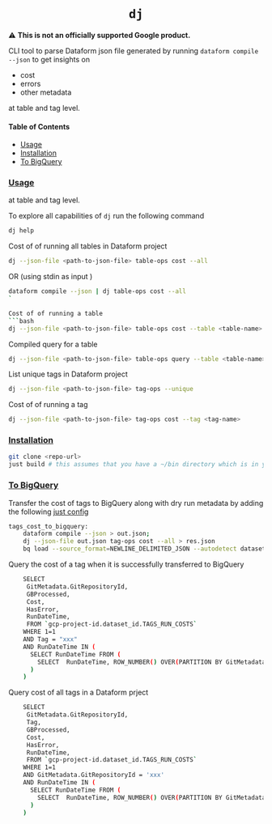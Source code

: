 <h1 align=center><code>dj</code></h1>

⚠️ **This is not an officially supported Google product.**

CLI tool to parse Dataform json file generated by running <code>dataform compile --json</code> to get insights on
* cost
* errors
* other metadata

at table and tag level.

#### Table of Contents
- [Usage](#usage)
- [Installation](#installation)
- [To BigQuery](#to-bigquery)



### [Usage](#usage)


at table and tag level.

To explore all capabilities of `dj` run the following command

```bash
dj help
```

Cost of of running all tables in Dataform project

```bash
dj --json-file <path-to-json-file> table-ops cost --all
```
OR (using stdin as input )

```bash
dataform compile --json | dj table-ops cost --all
`

Cost of of running a table
```bash
dj --json-file <path-to-json-file> table-ops cost --table <table-name>
```

Compiled query for a table

```bash
dj --json-file <path-to-json-file> table-ops query --table <table-name>
```

List unique tags in Dataform project
```bash
dj --json-file <path-to-json-file> tag-ops --unique
```

Cost of of running a tag
```bash
dj --json-file <path-to-json-file> tag-ops cost --tag <tag-name>
```

### [Installation](#installation)

```bash
git clone <repo-url>
just build # this assumes that you have a ~/bin directory which is in your PATH and just cli is installed
```

### [To BigQuery](#to-bigquery)

Transfer the cost of tags to BigQuery along with dry run metadata by adding the following [just config](https://github.com/casey/just)

```bash
tags_cost_to_bigquery:
    dataform compile --json > out.json;
    dj --json-file out.json tag-ops cost --all > res.json
    bq load --source_format=NEWLINE_DELIMITED_JSON --autodetect dataset_id.TAGS_RUN_COSTS res.json
```

Query the cost of a tag when it is successfully transferred to BigQuery

```bash
    SELECT
     GitMetadata.GitRepositoryId,
     GBProcessed,
     Cost,
     HasError,
     RunDateTime,
     FROM `gcp-project-id.dataset_id.TAGS_RUN_COSTS`
    WHERE 1=1
    AND Tag = "xxx"
    AND RunDateTime IN (
      SELECT RunDateTime FROM (
        SELECT  RunDateTime, ROW_NUMBER() OVER(PARTITION BY GitMetadata.GitRepositoryId ORDER BY RunDateTime DESC ) RN FROM `gcp-project-id.dataset_id.TAGS_RUN_COSTS` QUALIFY RN = 1
      )
    )
```

Query cost of all tags in a Dataform prject

```bash
    SELECT
     GitMetadata.GitRepositoryId,
     Tag,
     GBProcessed,
     Cost,
     HasError,
     RunDateTime,
     FROM `gcp-project-id.dataset_id.TAGS_RUN_COSTS`
    WHERE 1=1
    AND GitMetadata.GitRepositoryId = 'xxx'
    AND RunDateTime IN (
      SELECT RunDateTime FROM (
        SELECT  RunDateTime, ROW_NUMBER() OVER(PARTITION BY GitMetadata.GitRepositoryId ORDER BY RunDateTime DESC ) RN FROM `gcp-project-id.dataset_id.TAGS_RUN_COSTS` QUALIFY RN = 1
      )
    )
```
